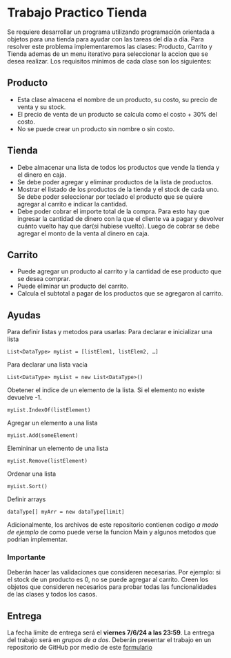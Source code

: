 # Trabajo Practico Tienda

Se requiere desarrollar un programa utilizando programación orientada a objetos para una tienda para ayudar con las tareas del día a día. Para resolver este problema implementaremos las clases: Producto, Carrito y Tienda ademas de un menu iterativo para seleccionar la accion que se desea realizar. Los requisitos minimos de cada clase son los siguientes:

## Producto
- Esta clase almacena el nombre de un producto, su costo, su precio de venta y su stock. 
- El precio de venta de un producto se calcula como el costo + 30% del costo.
- No se puede crear un producto sin nombre o sin costo.

## Tienda
- Debe almacenar una lista de todos los productos que vende la tienda y el dinero en caja.
- Se debe poder agregar y eliminar productos de la lista de productos.
- Mostrar el listado de los productos de la tienda y el stock de cada uno. Se debe poder seleccionar por teclado el producto que se quiere agregar al carrito e indicar la cantidad.
- Debe poder cobrar el importe total de la compra. Para esto hay que ingresar la cantidad de dinero con la que el cliente va a pagar y devolver cuánto vuelto hay que dar(si hubiese vuelto). Luego de cobrar se debe agregar el monto de la venta al dinero en caja.

## Carrito
- Puede agregar un producto al carrito y la cantidad de ese producto que se desea comprar.
- Puede eliminar un producto del carrito.
- Calcula el subtotal a pagar de los productos que se agregaron al carrito.

## Ayudas
Para definir listas y metodos para usarlas:
Para declarar e inicializar una lista
```
List<DataType> myList = [listElem1, listElem2, …]
```
Para declarar una lista vacía
```
List<DataType> myList = new List<DataType>()
```
Obetener el indice de un elemento de la lista. Si el elemento no existe devuelve -1.
```
myList.IndexOf(listElement)
```
Agregar un elemento a una lista
```
myList.Add(someElement)
```
Elemininar un elemento de una lista
```
myList.Remove(listElement)
```
Ordenar una lista
```
myList.Sort()
```

Definir arrays
```
dataType[] myArr = new dataType[limit]
```
Adicionalmente, los archivos de este repositorio contienen codigo _a modo de ejemplo_ de como puede verse la funcion Main y algunos metodos que podrian implementar.


### Importante
Deberán hacer las validaciones que consideren necesarias. Por ejemplo: si el stock de un producto es 0, no se puede agregar al carrito. Creen los objetos que consideren necesarios para probar todas las funcionalidades de las clases y todos los casos.

## Entrega
La fecha límite de entrega será el __viernes 7/6/24 a las 23:59__.
La entrega del trabajo será en _grupos de a dos_. Deberán presentar el trabajo en un repositorio de GitHub por medio de este [formulario](https://docs.google.com/forms/d/e/1FAIpQLSe9nfyupkEDB0ph3sUhW1OO3zstxZCDP0ejapWokyKNYbSbgQ/viewform?usp=sf_link)
